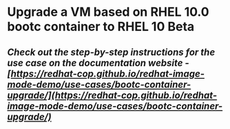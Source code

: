 # Upgrade a VM based on RHEL 10.0 bootc container to RHEL 10 Beta

## *Check out the step-by-step instructions for the use case on the documentation website - [https://redhat-cop.github.io/redhat-image-mode-demo/use-cases/bootc-container-upgrade/](https://redhat-cop.github.io/redhat-image-mode-demo/use-cases/bootc-container-upgrade/)*
